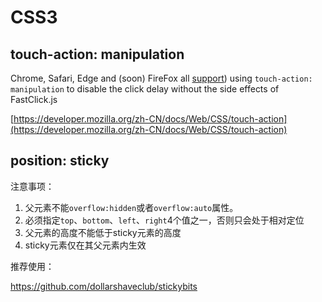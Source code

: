 # CSS3

## touch-action: manipulation

Chrome, Safari, Edge and (soon) FireFox all [support](https://developers.google.com/web/updates/2013/12/300ms-tap-delay-gone-away?hl=en)) using `touch-action: manipulation` to disable the click delay without the side effects of FastClick.js

[https://developer.mozilla.org/zh-CN/docs/Web/CSS/touch-action](https://developer.mozilla.org/zh-CN/docs/Web/CSS/touch-action)

## position: sticky

注意事项：

1. 父元素不能`overflow:hidden`或者`overflow:auto`属性。
2. 必须指定`top`、`bottom`、`left`、`right`4个值之一，否则只会处于相对定位
3. 父元素的高度不能低于sticky元素的高度
4. sticky元素仅在其父元素内生效

推荐使用：

<https://github.com/dollarshaveclub/stickybits>


